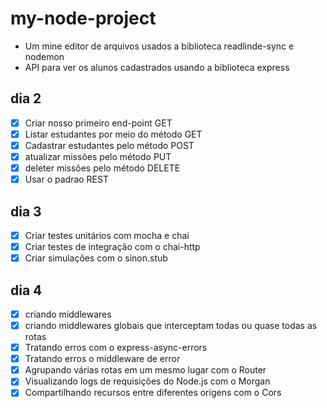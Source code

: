 # my-node-project

+ Um mine editor de arquivos usados a biblioteca readlinde-sync e nodemon
+ API para ver os alunos cadastrados usando a biblioteca express

## dia 2

+ [x] Criar nosso primeiro end-point GET
+ [x] Listar estudantes por meio do método GET
+ [x] Cadastrar estudantes pelo método POST
+ [x] atualizar missões pelo método PUT
+ [x] deleter missões pelo método DELETE
+ [x] Usar o padrao REST

## dia 3

+ [x] Criar testes unitários com mocha e chai
+ [x] Criar testes de integração com o chai-http
+ [x] Criar simulações com o sinon.stub

## dia 4

+ [x] criando middlewares
+ [x] criando middlewares globais que interceptam todas ou quase todas as rotas
+ [x] Tratando erros com o express-async-errors
+ [x] Tratando erros o middleware de error
+ [x] Agrupando várias rotas em um mesmo lugar com o Router
+ [x] Visualizando logs de requisições do Node.js com o Morgan
+ [x] Compartilhando recursos entre diferentes origens com o Cors
